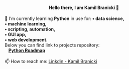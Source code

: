 <!--### Hello there 👋-->

<!--
**KamilBranicki/KamilBranicki** is a ✨ _special_ ✨ repository because its `README.md` (this file) appears on your GitHub profile.

Here are some ideas to get you started:

- 🔭 I’m currently working on ...
- 🌱 I’m currently learning ...
- 👯 I’m looking to collaborate on ...
- 🤔 I’m looking for help with ...
- 💬 Ask me about ...
- 📫 How to reach me: ...
- 😄 Pronouns: ...
- ⚡ Fun fact: ...
-->

<h4 align="center">Hello there, I am Kamil Branicki 👋</h4>
🌱 I’m currently learning <strong>Python</strong> in use for:<strong>
   • data science,</br>
   • machine learning,</br>
   • scripting, automation,</br> 
   • GUI app,</br>
   • web development.</strong></br>
   Below you can find link to projects repository:</strong></br>&nbsp;&nbsp;&nbsp;<a href="https://github.com/KamilBranicki/Python_roadmap" target="_blank"><strong>Python Roadmap</strong></a></br></br>
📫 How to reach me: <a href="https://www.linkedin.com/in/kamil-branicki-762957234/" target="_blank">Linkdin - Kamil Branicki</a>
